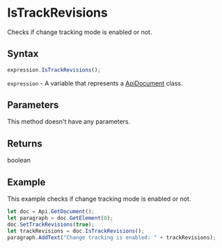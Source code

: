 # IsTrackRevisions

Checks if change tracking mode is enabled or not.

## Syntax

```javascript
expression.IsTrackRevisions();
```

`expression` - A variable that represents a [ApiDocument](../ApiDocument.md) class.

## Parameters

This method doesn't have any parameters.

## Returns

boolean

## Example

This example checks if change tracking mode is enabled or not.

```javascript editor-docx
let doc = Api.GetDocument();
let paragraph = doc.GetElement(0);
doc.SetTrackRevisions(true);
let trackRevisions = doc.IsTrackRevisions();
paragraph.AddText("Change tracking is enabled: " + trackRevisions);
```
